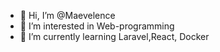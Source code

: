 - 👋 Hi, I’m @Maevelence
- 👀 I’m interested in Web-programming
- 🌱 I’m currently learning Laravel,React, Docker

<!---
Maevelence/Maevelence is a ✨ special ✨ repository because its `README.md` (this file) appears on your GitHub profile.
You can click the Preview link to take a look at your changes.
--->
